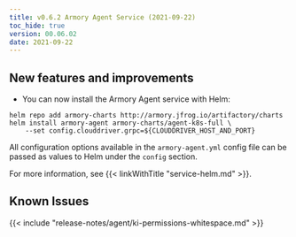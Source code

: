 ```yaml
---
title: v0.6.2 Armory Agent Service (2021-09-22)
toc_hide: true
version: 00.06.02
date: 2021-09-22
---
```


## New features and improvements

* You can now install the Armory Agent service with Helm:

```
helm repo add armory-charts http://armory.jfrog.io/artifactory/charts
helm install armory-agent armory-charts/agent-k8s-full \
    --set config.clouddriver.grpc=${CLOUDDRIVER_HOST_AND_PORT}
```

All configuration options available in the `armory-agent.yml` config file can be passed as values to Helm under the `config` section.

For more information, see {{< linkWithTitle "service-helm.md" >}}.

## Known Issues

{{< include "release-notes/agent/ki-permissions-whitespace.md" >}}